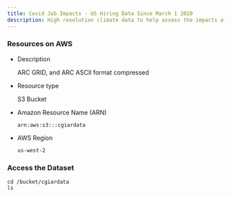 ```yaml
---
title: Covid Job Impacts - US Hiring Data Since March 1 2020
description: High resolution climate data to help assess the impacts of climate change primarily on agriculture. These open access datasets of climate projections will help researchers make climate change impact assessments.
---
```


### Resources on AWS

* Description

  ARC GRID, and ARC ASCII format compressed

- Resource type

  S3 Bucket

- Amazon Resource Name (ARN)

  `arn:aws:s3:::cgiardata`

- AWS Region

  `us-west-2`


### Access the Dataset

```copy
cd /bucket/cgiardata
ls 
```
